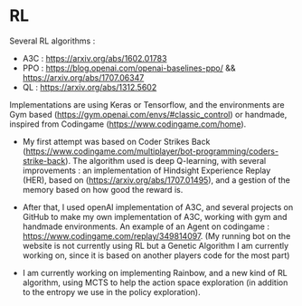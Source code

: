 # RL

Several RL algorithms : 

- A3C : https://arxiv.org/abs/1602.01783
- PPO : https://blog.openai.com/openai-baselines-ppo/ && https://arxiv.org/abs/1707.06347
- QL : https://arxiv.org/abs/1312.5602

Implementations are using Keras or Tensorflow, and the environments are Gym based (https://gym.openai.com/envs/#classic_control) or handmade, inspired from Codingame (https://www.codingame.com/home). 

 - My first attempt was based on Coder Strikes Back (https://www.codingame.com/multiplayer/bot-programming/coders-strike-back). The algorithm used is deep Q-learning, with several improvements : an implementation of Hindsight Experience Replay (HER), based on (https://arxiv.org/abs/1707.01495), and a gestion of the memory based on how good the reward is. 
 
 - After that, I used openAI implementation of A3C, and several projects on GitHub to make my own implementation of A3C, working with gym and handmade environments. An example of an Agent on codingame : https://www.codingame.com/replay/349814097. (My running bot on the website is not currently using RL but a Genetic Algorithm I am currently working on, since it is based on another players code for the most part)
 
 - I am currently working on implementing Rainbow, and a new kind of RL algorithm, using MCTS to help the action space exploration (in addition to the entropy we use in the policy exploration). 

